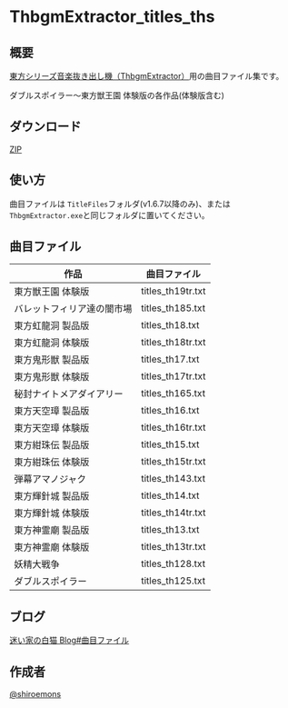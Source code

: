 # ThbgmExtractor_titles_ths

## 概要

[東方シリーズ音楽抜き出し機（ThbgmExtractor）](https://smdn.jp/works/tools/ThbgmExtractor/)用の曲目ファイル集です。

ダブルスポイラー〜東方獣王園 体験版の各作品(体験版含む)

## ダウンロード

[ZIP](https://github.com/shiroemons/ThbgmExtractor_titles_ths/archive/refs/heads/main.zip)

## 使い方

曲目ファイルは `TitleFiles`フォルダ(v1.6.7以降のみ)、または`ThbgmExtractor.exe`と同じフォルダに置いてください。

## 曲目ファイル

作品|曲目ファイル
--|--
東方獣王園 体験版|titles_th19tr.txt
バレットフィリア達の闇市場|titles_th185.txt
東方虹龍洞 製品版|titles_th18.txt
東方虹龍洞 体験版|titles_th18tr.txt
東方鬼形獣 製品版|titles_th17.txt
東方鬼形獣 体験版|titles_th17tr.txt
秘封ナイトメアダイアリー|titles_th165.txt
東方天空璋 製品版|titles_th16.txt
東方天空璋 体験版|titles_th16tr.txt
東方紺珠伝 製品版|titles_th15.txt
東方紺珠伝 体験版|titles_th15tr.txt
弾幕アマノジャク|titles_th143.txt
東方輝針城 製品版|titles_th14.txt
東方輝針城 体験版|titles_th14tr.txt
東方神霊廟 製品版|titles_th13.txt
東方神霊廟 体験版|titles_th13tr.txt
妖精大戦争|titles_th128.txt
ダブルスポイラー|titles_th125.txt

## ブログ

[迷い家の白猫 Blog#曲目ファイル](https://mayoiga-shiro.blogspot.com/search/label/%E6%9B%B2%E7%9B%AE%E3%83%95%E3%82%A1%E3%82%A4%E3%83%AB)

## 作成者

[@shiroemons](https://twitter.com/shiroemons)
